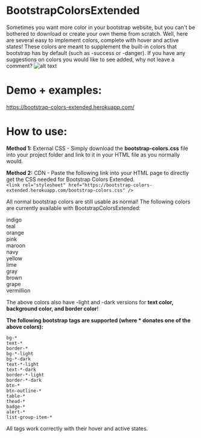 # BootstrapColorsExtended
Sometimes you want more color in your bootstrap website, but you can't be bothered to download or create your own theme from scratch. Well, here are several easy to implement colors, complete with hover and active states! These colors are meant to supplement the built-in colors that bootstrap has by default (such as -success or -danger). If you have any suggestions on colors you would like to see added, why not leave a comment?
![alt text](https://github.com/robert1233/BootstrapColorsExtended/blob/master/readmeAssets/colors.JPG)
  
# Demo + examples:
https://bootstrap-colors-extended.herokuapp.com/

# How to use:
**Method 1:** External CSS - Simply download the **bootstrap-colors.css** file into your project folder and link to it in your HTML file as you normally would.

**Method 2:** CDN - Paste the following link into your HTML page to directly get the CSS needed for Bootstrap Colors Extended.  
```<link rel="stylesheet" href="https://bootstrap-colors-extended.herokuapp.com/bootstrap-colors.css" />```

All normal bootstrap colors are still usable as normal! The following colors are currently available with BootstrapColorsExtended:

indigo  
teal  
orange  
pink  
maroon  
navy  
yellow  
lime  
gray  
brown  
grape  
vermillion  

The above colors also have -light and -dark versions for **text color, background color, and border color**!

**The following bootstrap tags are supported (where * donates one of the above colors):**
```
bg-*
text-*
border-*
bg-*-light
bg-*-dark
text-*-light
text-*-dark
border-*-light
border-*-dark
btn-*
btn-outline-*
table-*
thead-*
badge-*
alert-*
list-group-item-*
```

All tags work correctly with their hover and active states.
